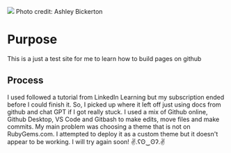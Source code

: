 ![](static/images/Endless_Wave.jpg)
Photo credit: Ashley Bickerton
# Purpose
This is a just a test site for me to learn how to build pages on github

## Process
I used followed a tutorial from LinkedIn Learning but my subscription ended before I could finish it. So, I picked up where it left off just using docs from github and chat GPT if I got really stuck.
I used a mix of Github online, Github Desktop, VS Code and Gitbash to make edits, move files and make commits.
My main problem was choosing a theme that is not on RubyGems.com. I attempted to deploy it as a custom theme but it doesn't appear to be working. I will try again soon! ✌.ʕʘ‿ʘʔ.✌
